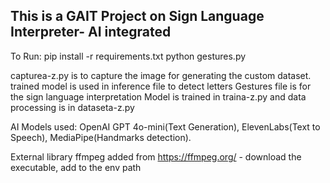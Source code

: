 ## This is a GAIT Project on Sign Language Interpreter- AI integrated
To Run:
pip install -r requirements.txt
python gestures.py

capturea-z.py is to capture the image for generating the custom dataset.
trained model is used in inference file to detect letters
Gestures file is for the sign language interpretation
Model is trained in traina-z.py and data processing is in dataseta-z.py


AI Models used:
OpenAI GPT 4o-mini(Text Generation), ElevenLabs(Text to Speech), MediaPipe(Handmarks detection).


External library ffmpeg added from https://ffmpeg.org/ - download the executable, add to the env path
